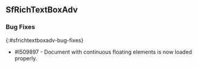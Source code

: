 ## SfRichTextBoxAdv


### Bug Fixes
{:#sfrichtextboxadv-bug-fixes}

* \#I509897 - Document with continuous floating elements is now loaded properly.